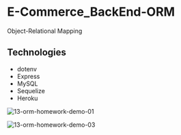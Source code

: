 # E-Commerce_BackEnd-ORM
Object-Relational Mapping

## Technologies
- dotenv
- Express
- MySQL
- Sequelize
- Heroku

![13-orm-homework-demo-01](https://user-images.githubusercontent.com/80685266/157111333-ea372675-9f24-4636-afc7-17e9a18c5f4b.gif)

![13-orm-homework-demo-03](https://user-images.githubusercontent.com/80685266/157111345-d2f34e55-cc8c-4dd5-9f0d-d3448d217eb3.gif)
